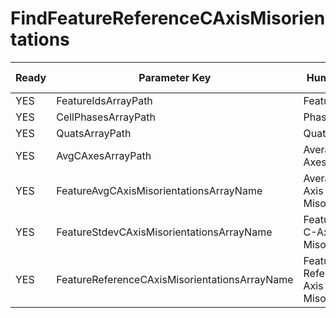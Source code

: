 # FindFeatureReferenceCAxisMisorientations #

| Ready | Parameter Key | Human Name | Parameter Type | Parameter Class |
|-------|---------------|------------|-----------------|----------------|
| YES | FeatureIdsArrayPath | Feature Ids | DataPath | ArraySelectionParameter |
| YES | CellPhasesArrayPath | Phases | DataPath | ArraySelectionParameter |
| YES | QuatsArrayPath | Quaternions | DataPath | ArraySelectionParameter |
| YES | AvgCAxesArrayPath | Average C-Axes | DataPath | ArraySelectionParameter |
| YES | FeatureAvgCAxisMisorientationsArrayName | Average C-Axis Misorientations | DataPath | ArrayCreationParameter |
| YES | FeatureStdevCAxisMisorientationsArrayName | Feature Stdev C-Axis Misorientations | DataPath | ArrayCreationParameter |
| YES | FeatureReferenceCAxisMisorientationsArrayName | Feature Reference C-Axis Misorientations | DataPath | ArrayCreationParameter |
